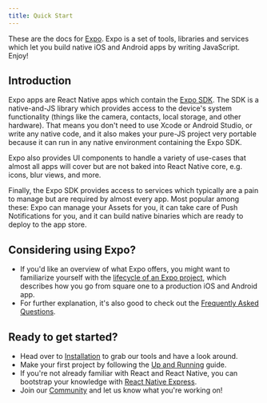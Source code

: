 ```yaml
---
title: Quick Start
---
```


These are the docs for [Expo](http://expo.io). Expo is a set of tools, libraries and services which let you build native iOS and Android apps by writing JavaScript. Enjoy!

## Introduction

Expo apps are React Native apps which contain the [Expo SDK](sdk/index.html#expo-sdk). The SDK is a native-and-JS library which provides access to the device's system functionality (things like the camera, contacts, local storage, and other hardware). That means you don't need to use Xcode or Android Studio, or write any native code, and it also makes your pure-JS project very portable because it can run in any native environment containing the Expo SDK.

Expo also provides UI components to handle a variety of use-cases that almost all apps will cover but are not baked into React Native core, e.g. icons, blur views, and more.

Finally, the Expo SDK provides access to services which typically are a pain to manage but are required by almost every app. Most popular among these: Expo can manage your Assets for you, it can take care of Push Notifications for you, and it can build native binaries which are ready to deploy to the app store.

## Considering using Expo?
- If you'd like an overview of what Expo offers, you might want to familiarize yourself with the [lifecycle of an Expo project](introduction/project-lifecycle.html), which describes how you go from square one to a production iOS and Android app.
- For further explanation, it's also good to check out the [Frequently Asked Questions](introduction/faq.html).

## Ready to get started?
- Head over to [Installation](introduction/installation.html) to grab our tools and have a look around.
- Make your first project by following the [Up and Running](guides/up-and-running.html) guide.
- If you're not already familiar with React and React Native, you can bootstrap your knowledge with [React Native Express](http://www.reactnativeexpress.com/).
- Join our [Community](introduction/community.html) and let us know what you're working on!
